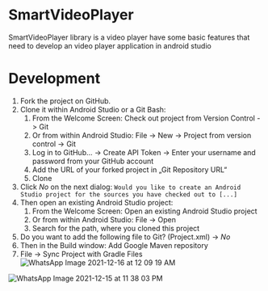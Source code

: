 # SmartVideoPlayer
SmartVideoPlayer library is a video player have some basic features that need to develop an video player application in android studio
# Development
1. Fork the project on GitHub.
2. Clone it within Android Studio or a Git Bash:
    1. From the Welcome Screen: Check out project from Version Control -> Git
    1. Or from within Android Studio: File -> New -> Project from version control -> Git
    2. Log in to GitHub... -> Create API Token -> Enter your username and password from your GitHub account
    3. Add the URL of your forked project in „Git Repository URL“
    4. Clone
3. Click *No* on the next dialog: `Would you like to create an Android Studio project for the sources you have checked out to [...]`
4. Then open an existing Android Studio project:
    1. From the Welcome Screen: Open an existing Android Studio project
    1. Or from within Android Studio: File -> Open
    2. Search for the path, where you cloned this project
5. Do you want to add the following file to Git? (Project.xml) -> *No*
6. Then in the Build window: Add Google Maven repository
7. File -> Sync Project with Gradle Files
![WhatsApp Image 2021-12-16 at 12 09 19 AM](https://user-images.githubusercontent.com/88902411/146327691-c2a07e9e-6910-4d13-ac78-51581b05b431.jpeg)

![WhatsApp Image 2021-12-15 at 11 38 03 PM](https://user-images.githubusercontent.com/88902411/146330594-f2e49e3c-beef-4bca-b06d-05a9cb936084.jpeg)
